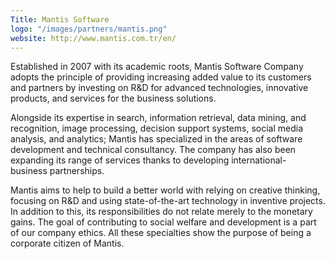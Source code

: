 ```yaml
---
Title: Mantis Software
logo: "/images/partners/mantis.png"
website: http://www.mantis.com.tr/en/
---
```

Established in 2007 with its academic roots, Mantis Software Company adopts the principle of providing increasing added value to its customers and partners by investing on R&D for advanced technologies, innovative products, and services for the business solutions.

Alongside its expertise in search, information retrieval, data mining, and recognition, image processing, decision support systems, social media analysis, and analytics; Mantis has specialized in the areas of software development and technical consultancy. The company has also been expanding its range of services thanks to developing international- business partnerships.

Mantis aims to help to build a better world with relying on creative thinking, focusing on R&D and using state-of-the-art technology in inventive projects. In addition to this, its responsibilities do not relate merely to the monetary gains. The goal of contributing to social welfare and development is a part of our company ethics. All these specialties show the purpose of being a corporate citizen of Mantis.
